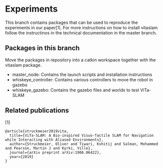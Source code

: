 # Experiments
This branch contains packages that can be used to reproduce the experiments in our paper[1].
For more instructions on how to install vitaslam follow the instructinos in the technical documentation in the master branch.

## Packages in this branch
Move the packages in repository into a catkin workspace together with the vitaslam package.
- master\_node: Contains the launch scripts and installation instructions
- whiskeye\_controller: Contains various controllers to move the robot in gazebo
- whiskeye\_gazebo: Contains the gazebo files and worlds to test ViTa-SLAM

## Related publications
[1]
```
@article{struckmeier2019vita,
  title={ViTa-SLAM: A Bio-inspired Visuo-Tactile SLAM for Navigation while Interacting with Aliased Environments},
  author={Struckmeier, Oliver and Tiwari, Kshitij and Salman, Mohammed and Pearson, Martin J and Kyrki, Ville},
  journal={arXiv preprint arXiv:1906.06422},
  year={2019}
}
```
